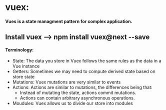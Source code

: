 # vuex:
#### Vues is a state managment pattern for complex application.
## Install vuex --> npm install vuex@next --save
#### Terminology:
* State: The data you store in Vuex follows the same rules as the data in a Vue instance
* Getters: Sometimes we may need to compute derived state based on store state
* Mutations: Vuex mutations are very similar to events
* Actions: Actions are similar to mutations, the differences being that:
     * Instead of mutating the state, actions commit mutations.
     * Actions can contain arbitrary asynchronous operations.
* Moudules: Vuex allows us to divide our store into modules
